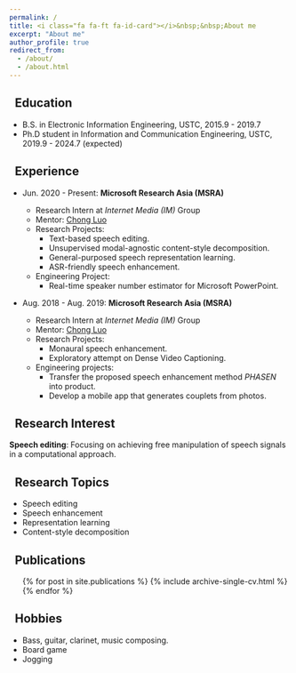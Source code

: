 ```yaml
---
permalink: /
title: <i class="fa fa-ft fa-id-card"></i>&nbsp;&nbsp;About me
excerpt: "About me"
author_profile: true
redirect_from: 
  - /about/
  - /about.html
---
```


## <i class="fa fa-ft fa-university"></i>&nbsp;&nbsp;Education

* B.S. in Electronic Information Engineering, USTC, 2015.9 - 2019.7
* Ph.D student in Information and Communication Engineering, USTC, 2019.9 - 2024.7 (expected) 

## <i class="fa fa-ft fa-users"></i>&nbsp;&nbsp;Experience
* Jun. 2020 - Present: **Microsoft Research Asia (MSRA)**
  * Research Intern at *Internet Media (IM)* Group
  * Mentor: [Chong Luo](https://www.microsoft.com/en-us/research/people/cluo/)
  * Research Projects:
    * Text-based speech editing.
    * Unsupervised modal-agnostic content-style decomposition.
    * General-purposed speech representation learning.
    * ASR-friendly speech enhancement.
  * Engineering Project:
    * Real-time speaker number estimator for Microsoft PowerPoint.

* Aug. 2018 - Aug. 2019: **Microsoft Research Asia (MSRA)**
  * Research Intern at *Internet Media (IM)* Group
  * Mentor: [Chong Luo](https://www.microsoft.com/en-us/research/people/cluo/)
  * Research Projects:
    * Monaural speech enhancement.
    * Exploratory attempt on Dense Video Captioning.
  * Engineering projects:
    * Transfer the proposed speech enhancement method *PHASEN* into product.
    * Develop a mobile app that generates couplets from photos.

## <i class="fa fa-ft fa-lightbulb"></i>&nbsp;&nbsp;Research Interest
**Speech editing**: Focusing on achieving free manipulation of speech signals in a computational approach.
  
## <i class="fa fa-ft fa-pen-nib"></i>&nbsp;&nbsp;Research Topics
* Speech editing
* Speech enhancement
* Representation learning
* Content-style decomposition

## <i class="fa fa-ft fa-book"></i>&nbsp;&nbsp;Publications
  <ul>{% for post in site.publications %}
    {% include archive-single-cv.html %}
  {% endfor %}</ul>
  
## <i class="fa fa-ft fa-heart"></i>&nbsp;&nbsp;Hobbies
* Bass, guitar, clarinet, music composing.
* Board game
* Jogging
